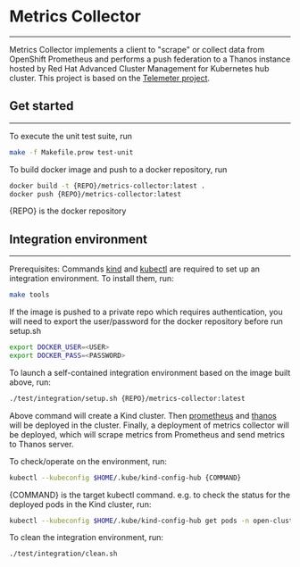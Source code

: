 # Metrics Collector

-----------
Metrics Collector implements a client to "scrape" or collect data from OpenShift Prometheus
and performs a push federation to a Thanos instance hosted by Red Hat Advanced Cluster Management for Kubernetes
hub cluster. This project is based on the [Telemeter project](https://github.com/openshift/telemeter).

## Get started

-----------
To execute the unit test suite, run

```bash
make -f Makefile.prow test-unit
```

To build docker image and push to a docker repository, run

```bash
docker build -t {REPO}/metrics-collector:latest .
docker push {REPO}/metrics-collector:latest
```

{REPO} is the docker repository

## Integration environment

-----------
Prerequisites:
Commands [kind](https://kind.sigs.k8s.io/) and [kubectl](https://kubernetes.io/docs/tasks/tools/#kubectl) are required to set up an integration environment. To install them, run:

```bash
make tools
```

If the image is pushed to a private repo which requires authentication,
you will need to export the user/password for the docker repository before run setup.sh

```bash
export DOCKER_USER=<USER>
export DOCKER_PASS=<PASSWORD>
```

To launch a self-contained integration environment based on the image built above, run:

```bash
./test/integration/setup.sh {REPO}/metrics-collector:latest
```

Above command will create a Kind cluster. Then [prometheus](https://prometheus.io/) and [thanos](https://thanos.io/) will be deployed in the cluster.
Finally, a deployment of metrics collector will be deployed,
which will scrape metrics from Prometheus and send metrics to Thanos server.

To check/operate on the environment, run:

```bash
kubectl --kubeconfig $HOME/.kube/kind-config-hub {COMMAND}
```

{COMMAND} is the target kubectl command. e.g. to check the status for the deployed pods in the Kind cluster, run:

```bash
kubectl --kubeconfig $HOME/.kube/kind-config-hub get pods -n open-cluster-management-monitoring
```

To clean the integration environment, run:

```bash
./test/integration/clean.sh
```
